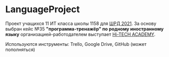 # LanguageProject

Проект учащихся 11 ИТ класса школы 1158 для [ШРД 2021](https://www.sites.google.com/site/srd2086/kejsy-2020-2021-1). За основу выбран кейс №35 **"программа-тренажёр" по родному иностранному языку** организацией-работодателем выступает [Hi-TECH ACADEMY](http://www.ht-edu.ru/).

Используются инструменты:
Trello, Google Drive, GitHub (может пополняться)
